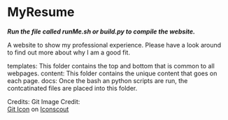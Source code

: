 # MyResume

***Run the file called runMe.sh or build.py to compile the website.*** 

A website to show my professional experience. Please have a look around to find out more about why I am a good fit. 


templates: This folder contains the top and bottom that is common to all webpages. 
content: This folder contains the unique content that goes on each page.
docs: Once the bash an python scripts are run, the contcatinated files are placed into this folder. 




Credits:
Git Image Credit:  
<a href="https://iconscout.com/icons/git" target="_blank">Git Icon</a> on <a href="https://iconscout.com">Iconscout</a>
